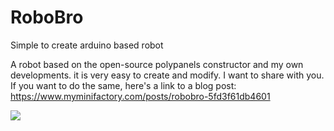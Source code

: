 # RoboBro

Simple to create arduino based robot

A robot based on the open-source polypanels constructor and my own developments.  it is very easy to create and modify.  I want to share with you.  If you want to do the same, here's a link to a blog post:
https://www.myminifactory.com/posts/robobro-5fd3f61db4601

![](https://cdn2.myminifactory.com/assets/images/post/36f0d9a6-7901-12122020_resize.jpg)
